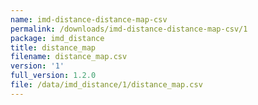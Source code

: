 ```yaml
---
name: imd-distance-distance-map-csv
permalink: /downloads/imd-distance-distance-map-csv/1
package: imd_distance
title: distance_map
filename: distance_map.csv
version: '1'
full_version: 1.2.0
file: /data/imd_distance/1/distance_map.csv
---
```

